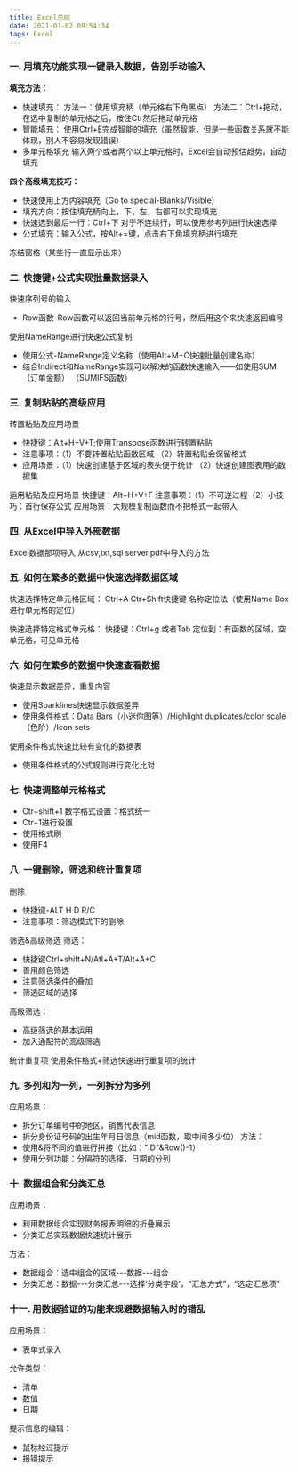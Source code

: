 ```yaml
---
title: Excel总结
date: 2021-01-02 09:54:34
tags: Excel
---
```


### 一. 用填充功能实现一键录入数据，告别手动输入
**填充方法：**
- 快速填充：
方法一：使用填充柄（单元格右下角黑点）
方法二：Ctrl+拖动，在选中复制的单元格之后，按住Ctr然后拖动单元格
- 智能填充：
使用Ctrl+E完成智能的填充（虽然智能，但是一些函数关系就不能体现，别人不容易发现错误）
- 多单元格填充
输入两个或者两个以上单元格时，Excel会自动预估趋势，自动填充

**四个高级填充技巧：**
- 快速使用上方内容填充（Go to special-Blanks/Visible）
- 填充方向：按住填充柄向上，下，左，右都可以实现填充
- 快速选到最后一行：Ctrl+下 对于不连续行，可以使用参考列进行快速选择
- 公式填充：输入公式，按Alt+=键，点击右下角填充柄进行填充

冻结窗格（某些行一直显示出来）

### 二. 快捷键+公式实现批量数据录入
快速序列号的输入
- Row函数-Row函数可以返回当前单元格的行号，然后用这个来快速返回编号

使用NameRange进行快速公式复制

- 使用公式-NameRange定义名称（使用Alt+M+C快速批量创建名称）
- 结合Indirect和NameRange实现可以解决的函数快速输入——如使用SUM（订单金额） （SUMIFS函数）

### 三. 复制粘贴的高级应用
转置粘贴及应用场景
- 快捷键：Alt+H+V+T;使用Transpose函数进行转置粘贴
- 注意事项：（1）不要转置粘贴函数区域 （2）转置粘贴会保留格式
- 应用场景：（1）快速创建基于区域的表头便于统计 （2）快速创建图表用的数据集

运用粘贴及应用场景
快捷键：Alt+H+V+F
注意事项：（1）不可逆过程（2）小技巧：首行保存公式
应用场景：大规模复制函数而不把格式一起带入

### 四. 从Excel中导入外部数据
Excel数据那项导入  从csv,txt,sql server,pdf中导入的方法

### 五. 如何在繁多的数据中快速选择数据区域
快速选择特定单元格区域：
Ctrl+A  Ctr+Shift快捷键
名称定位法（使用Name Box进行单元格的定位）

快速选择特定格式单元格：
快捷键：Ctrl+g 或者Tab
定位到：有函数的区域，空单元格，可见单元格

### 六. 如何在繁多的数据中快速查看数据
快速显示数据差异，重复内容
- 使用Sparklines快速显示数据差异
- 使用条件格式：Data Bars（小迷你图等）/Highlight duplicates/color scale（色阶）/Icon sets

使用条件格式快速比较有变化的数据表
- 使用条件格式的公式规则进行变化比对

### 七. 快速调整单元格格式
- Ctr+shift+1 数字格式设置：格式统一
- Ctr+1进行设置
- 使用格式刷
- 使用F4

### 八. 一键删除，筛选和统计重复项
删除
- 快捷键-ALT H D R/C   
- 注意事项：筛选模式下的删除

筛选&高级筛选
筛选：
- 快捷键Ctrl+shift+N/Atl+A+T/Alt+A+C
- 善用颜色筛选
- 注意筛选条件的叠加
- 筛选区域的选择

高级筛选：
- 高级筛选的基本运用
- 加入通配符的高级筛选

统计重复项
使用条件格式+筛选快速进行重复项的统计

### 九. 多列和为一列，一列拆分为多列
应用场景：
- 拆分订单编号中的地区，销售代表信息
- 拆分身份证号码的出生年月日信息（mid函数，取中间多少位）
方法：
- 使用&将不同的值进行拼接（比如："ID"&Row()-1）
- 使用分列功能：分隔符的选择，日期的分列

### 十. 数据组合和分类汇总
应用场景：
- 利用数据组合实现财务报表明细的折叠展示
- 分类汇总实现数据快速统计展示

方法：
- 数据组合：选中组合的区域---数据---组合
- 分类汇总：数据---分类汇总---选择‘分类字段’，“汇总方式”，“选定汇总项”

### 十一. 用数据验证的功能来规避数据输入时的错乱
应用场景：
- 表单式录入

允许类型：
- 清单
- 数值
- 日期

提示信息的编辑：
- 鼠标经过提示
- 报错提示